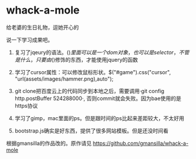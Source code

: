 whack-a-mole
============
给老婆的生日礼物，逗她开心的


说一下学习成果吧。
1.  复习了jqeury的语法。$()里面可以是一个dom对象，也可以是selector，不管是什么，只要由$()修饰的东西，才能使用jquery的函数

2.  学习了cursor属性：可以修改鼠标形状。$("#game").css("cursor", "url(assets/images/hammer.png),auto");

3.  git clone把百度云上的代码同步到本地之后，需要调用·git config http.postBuffer 524288000·, 否则commit就会失败。因为bae使用的是https协议

4.  学习了gimp，mac里面的ps。但是跟时间的ps比起来差距较大，不太好用

5.  bootstrap.js确实是好东西，提供了很多网站模板。但是还没时间看

根据gmansilla的作品改的。原作请见
https://github.com/gmansilla/whack-a-mole
